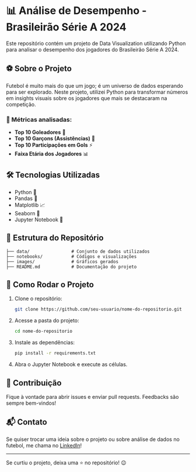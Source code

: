 # 📊 Análise de Desempenho - Brasileirão Série A 2024

Este repositório contém um projeto de Data Visualization utilizando Python para analisar o desempenho dos jogadores do Brasileirão Série A 2024.

## ⚽ Sobre o Projeto

Futebol é muito mais do que um jogo; é um universo de dados esperando para ser explorado. Neste projeto, utilizei Python para transformar números em insights visuais sobre os jogadores que mais se destacaram na competição.

### 📌 Métricas analisadas:
- **Top 10 Goleadores** 🥅
- **Top 10 Garçons (Assistências)** 🎯
- **Top 10 Participações em Gols** ⚡
- **Faixa Etária dos Jogadores** 📊

## 🛠️ Tecnologias Utilizadas
- Python 🐍
- Pandas 📑
- Matplotlib 📈
- Seaborn 🎨
- Jupyter Notebook 📓

## 📂 Estrutura do Repositório
```
├── data/                # Conjunto de dados utilizados
├── notebooks/           # Códigos e visualizações
├── images/              # Gráficos gerados
├── README.md            # Documentação do projeto
```

## 🚀 Como Rodar o Projeto
1. Clone o repositório:
   ```bash
   git clone https://github.com/seu-usuario/nome-do-repositorio.git
   ```
2. Acesse a pasta do projeto:
   ```bash
   cd nome-do-repositorio
   ```
3. Instale as dependências:
   ```bash
   pip install -r requirements.txt
   ```
4. Abra o Jupyter Notebook e execute as células.

## 📢 Contribuição
Fique à vontade para abrir issues e enviar pull requests. Feedbacks são sempre bem-vindos!

## 📬 Contato
Se quiser trocar uma ideia sobre o projeto ou sobre análise de dados no futebol, me chama no [LinkedIn](https://www.linkedin.com/in/seu-perfil)!

---

Se curtiu o projeto, deixa uma ⭐ no repositório! 😉
